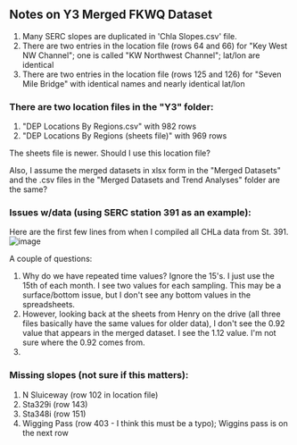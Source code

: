 ## Notes on Y3 Merged FKWQ Dataset

1. Many SERC slopes are duplicated in 'Chla Slopes.csv' file.
2. There are two entries in the location file (rows 64 and 66) for "Key West NW Channel"; one is called "KW Northwest Channel"; lat/lon are identical
4. There are two entries in the location file (rows 125 and 126) for "Seven Mile Bridge" with identical names and nearly identical lat/lon

### There are two location files in the "Y3" folder:
1. "DEP Locations By Regions.csv" with 982 rows
2. "DEP Locations By Regions (sheets file)" with 969 rows

The sheets file is newer. Should I use this location file?

Also, I assume the merged datasets in xlsx form in the "Merged Datasets" and the .csv files in the "Merged Datasets and Trend Analyses" folder are the same?

### Issues w/data (using SERC station 391 as an example):
Here are the first few lines from when I compiled all CHLa data from St. 391.
![image](https://github.com/dotis/FK_WQ/assets/26553741/40b5a12a-ea6b-447e-9eb3-9b1f486458fe)

A couple of questions:
1. Why do we have repeated time values? Ignore the 15's. I just use the 15th of each month. I see two values for each sampling. This may be a surface/bottom issue, but I don't see any bottom values in the spreadsheets.
2. However, looking back at the sheets from Henry on the drive (all three files basically have the same values for older data), I don't see the 0.92 value that appears in the merged dataset. I see the 1.12 value. I'm not sure where the 0.92 comes from.
3. 

### Missing slopes (not sure if this matters):
1. N Sluiceway (row 102 in location file)
2. Sta329i (row 143)
3. Sta348i (row 151)
4. Wigging Pass (row 403 - I think this must be a typo); Wiggins pass is on the next row
